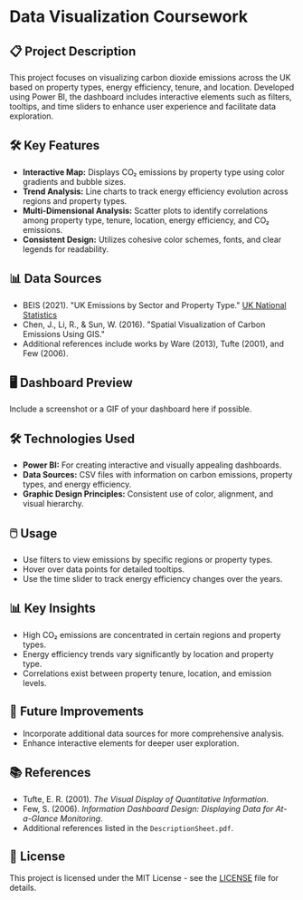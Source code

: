 # Data Visualization Coursework

## 📋 Project Description
This project focuses on visualizing carbon dioxide emissions across the UK based on property types, energy efficiency, tenure, and location. Developed using Power BI, the dashboard includes interactive elements such as filters, tooltips, and time sliders to enhance user experience and facilitate data exploration.

## 🛠️ Key Features
- **Interactive Map:** Displays CO₂ emissions by property type using color gradients and bubble sizes.
- **Trend Analysis:** Line charts to track energy efficiency evolution across regions and property types.
- **Multi-Dimensional Analysis:** Scatter plots to identify correlations among property type, tenure, location, energy efficiency, and CO₂ emissions.
- **Consistent Design:** Utilizes cohesive color schemes, fonts, and clear legends for readability.

## 📊 Data Sources
- BEIS (2021). "UK Emissions by Sector and Property Type." [UK National Statistics](https://www.gov.uk)
- Chen, J., Li, R., & Sun, W. (2016). "Spatial Visualization of Carbon Emissions Using GIS."
- Additional references include works by Ware (2013), Tufte (2001), and Few (2006).

## 🖥️ Dashboard Preview
Include a screenshot or a GIF of your dashboard here if possible.

## 🛠️ Technologies Used
- **Power BI:** For creating interactive and visually appealing dashboards.
- **Data Sources:** CSV files with information on carbon emissions, property types, and energy efficiency.
- **Graphic Design Principles:** Consistent use of color, alignment, and visual hierarchy.


## 🖱️ Usage
- Use filters to view emissions by specific regions or property types.
- Hover over data points for detailed tooltips.
- Use the time slider to track energy efficiency changes over the years.

## 📊 Key Insights
- High CO₂ emissions are concentrated in certain regions and property types.
- Energy efficiency trends vary significantly by location and property type.
- Correlations exist between property tenure, location, and emission levels.

## 🧩 Future Improvements
- Incorporate additional data sources for more comprehensive analysis.
- Enhance interactive elements for deeper user exploration.

## 📚 References
- Tufte, E. R. (2001). *The Visual Display of Quantitative Information*.
- Few, S. (2006). *Information Dashboard Design: Displaying Data for At-a-Glance Monitoring*.
- Additional references listed in the `DescriptionSheet.pdf`.

## 📜 License
This project is licensed under the MIT License - see the [LICENSE](LICENSE) file for details.
